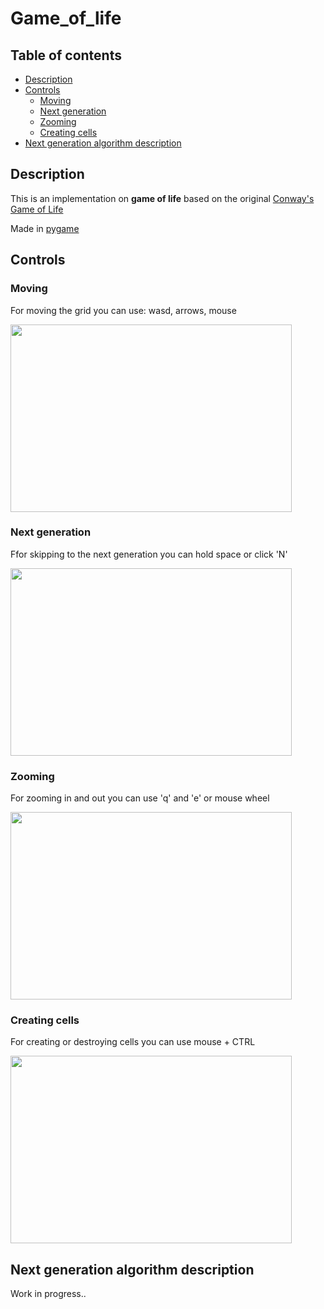 # Game_of_life

## Table of contents  
  - [Description](#description)
  - [Controls](#controls)
    * [Moving](#moving)
    * [Next generation](#next-generation)
    * [Zooming](#zooming)
    * [Creating cells](#creating-cells)
  - [Next generation algorithm description](#next-generation-algorithm-description)

## Description

This is an implementation on **game of life** based on the original [Conway's Game of Life](https://en.wikipedia.org/wiki/Conway%27s_Game_of_Life)

Made in [pygame](https://www.pygame.org/news)

## Controls

### Moving
For moving the grid you can use: wasd, arrows, mouse  
  
<img src="https://user-images.githubusercontent.com/39592198/124986292-c2279b80-e03b-11eb-9624-a09ca65af097.gif" width="450" height="300"/>

### Next generation
Ffor skipping to the next generation you can hold space or click 'N'
  
<img src="https://user-images.githubusercontent.com/39592198/124986292-c2279b80-e03b-11eb-9624-a09ca65af097.gif" width="450" height="300"/>

### Zooming
For zooming in and out you can use 'q' and 'e' or mouse wheel
  
<img src="https://user-images.githubusercontent.com/39592198/124986292-c2279b80-e03b-11eb-9624-a09ca65af097.gif" width="450" height="300"/>

### Creating cells
For creating or destroying cells you can use mouse + CTRL
  
<img src="https://user-images.githubusercontent.com/39592198/124986292-c2279b80-e03b-11eb-9624-a09ca65af097.gif" width="450" height="300"/>

## Next generation algorithm description

Work in progress..
